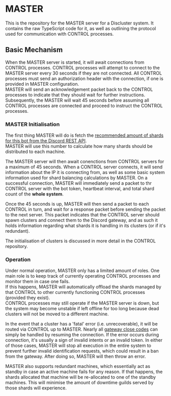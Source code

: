 # MASTER

This is the repository for the MASTER server for a Discluster system. It contains the raw TypeScript code for it, as well as outlining the protocol used for communication with CONTROL processes.

## Basic Mechanism

When the MASTER server is started, it will await connections from CONTROL processes. CONTROL processes will attempt to connect to the MASTER server every 30 seconds if they are not connected. All CONTROL processes must send an authorization header with the connection, if one is provided in MASTER configuration.<br>
MASTER will send an acknowledgement packet back to the CONTROL processes to indicate that they should wait for further instructions.<br>
Subsequently, the MASTER will wait 45 seconds before assuming all CONTROL processes are connected and proceed to instruct the CONTROL processes.

### MASTER Initialisation

The first thing MASTER will do is fetch the [recommended amount of shards for this bot from the Discord REST API](https://discord.com/developers/docs/topics/gateway#get-gateway-bot).<br>
MASTER will use this number to calculate how many shards should be distributed to each machine.

The MASTER server will then await conenctions from CONTROL servers for a maximum of 45 seconds. When a CONTROL server connects, it will send information about the IP it is connecting from, as well as some basic system information used for shard balancing calculations by MASTER. On a successful connection, MASTER will immediately send a packet to thr CONTROL server with the bot token, heartbeat interval, and total shard count of the **whole system**.

Once the 45 seconds is up, MASTER will then send a packet to each CONTROL in turn, and wait for a response packet before sending the packet to the next server. This packet indicates that the CONTROL server should spawn clusters and connect them to the Discord gateway, and as such it holds information regarding what shards it is handling in its clusters (or if it's redundant).

The initialisation of clusters is discussed in more detail in the CONTROL repository.

### Operation

Under normal operation, MASTER only has a limited amount of roles. One main role is to keep track of currently operating CONTROL processes and monitor them in case one fails.<br>
If this happens, MASTER will automatically offload the shards managed by that CONTROL to other currently functioning CONTROL processes (provided they exist).<br>
CONTROL processes may still operate if the MASTER server is down, but the system may become unstable if left offline for too long because dead clusters will not be moved to a different machine.

In the event that a cluster has a 'fatal' error (i.e. unrecoverable), it will be routed via CONTROL up to MASTER. Nearly all [gateway close codes](https://discord.com/developers/docs/topics/opcodes-and-status-codes#gateway-gateway-close-event-codes) can simply be handled by resuming the connection. If the error occurs during connection, it's usually a sign of invalid intents or an invalid token. In either of those cases, MASTER will stop all execution in the entire system to prevent further invalid identification requests, which could result in a ban from the gateway. After doing so, MASTER will then throw an error.

MASTER also supports redundant machines, which essentially act as standby in case an active machine fails for any reason. If that happens, the shards allocated that machine will be re-allocated to one of the standby machines. This will minimise the amount of downtime guilds served by those shards will experience.